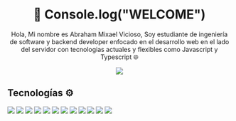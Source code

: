 <h1 align = "center">👋 Console.log("WELCOME") </h1>
<p align = "center">
Hola, Mi nombre es Abraham Mixael Vicioso, Soy estudiante de ingeniería de software y backend developer
enfocado en el desarrollo web en el lado del servidor con tecnologias actuales y flexibles como Javascript y Typescript 🌐
</p>

<p align="center">
  <img width="auto" src="https://img.shields.io/badge/Abrahan Vicioso-Linkedin-informational?style=flat&logo=linkedin&logoColor=white&color=19A7CE">
</p>

## Tecnologías ⚙️

![](https://img.shields.io/badge/NodeJs-Tecnologia-informational?style=flat&logo=node.js&logoColor=white&color=F6F1F1)
![](https://img.shields.io/badge/Javascript-Lenguaje-informational?style=flat&logo=javascript&logoColor=white&color=F6F1F1)
![](https://img.shields.io/badge/Typescript-Lenguaje-informational?style=flat&logo=typescript&logoColor=white&color=F6F1F1)
![](https://img.shields.io/badge/Docker-Tool-informational?style=flat&logo=docker&logoColor=white&color=F6F1F1)
![](https://img.shields.io/badge/Express-Framework-informational?style=flat&logo=express&logoColor=white&color=F6F1F1)
![](https://img.shields.io/badge/Linux-OS-informational?style=flat&logo=linux&logoColor=white&color=F6F1F1)
![](https://img.shields.io/badge/MongoDb-Database-informational?style=flat&logo=mongodb&logoColor=white&color=F6F1F1)
![](https://img.shields.io/badge/Postgresql-Database-informational?style=flat&logo=postgresql&logoColor=white&color=F6F1F1)
![](https://img.shields.io/badge/JWT-Framework-informational?style=flat&logo=jsonwebtokens&logoColor=white&color=F6F1F1)
![](https://img.shields.io/badge/Git-Tool-informational?style=flat&logo=git&logoColor=white&color=F6F1F1)
![](https://img.shields.io/badge/React-Framework-informational?style=flat&logo=react&logoColor=white&color=F6F1F1)
![](https://img.shields.io/badge/Bash-Shell-informational?style=flat&logo=gnubash&logoColor=white&color=F6F1F1)


